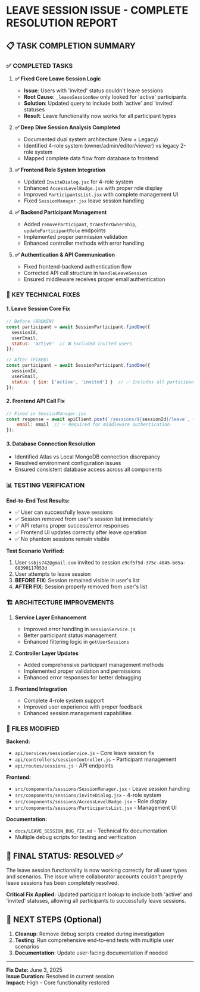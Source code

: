 # LEAVE SESSION ISSUE - COMPLETE RESOLUTION REPORT

## 📋 TASK COMPLETION SUMMARY

### ✅ COMPLETED TASKS

1. **✅ Fixed Core Leave Session Logic**
   - **Issue**: Users with 'invited' status couldn't leave sessions
   - **Root Cause**: `_leaveSessionNew` only looked for 'active' participants
   - **Solution**: Updated query to include both 'active' and 'invited' statuses
   - **Result**: Leave functionality now works for all participant types

2. **✅ Deep Dive Session Analysis Completed**
   - Documented dual system architecture (New + Legacy)
   - Identified 4-role system (owner/admin/editor/viewer) vs legacy 2-role system
   - Mapped complete data flow from database to frontend

3. **✅ Frontend Role System Integration**
   - Updated `InviteDialog.jsx` for 4-role system
   - Enhanced `AccessLevelBadge.jsx` with proper role display
   - Improved `ParticipantsList.jsx` with complete management UI
   - Fixed `SessionManager.jsx` leave session handling

4. **✅ Backend Participant Management**
   - Added `removeParticipant`, `transferOwnership`, `updateParticipantRole` endpoints
   - Implemented proper permission validation
   - Enhanced controller methods with error handling

5. **✅ Authentication & API Communication**
   - Fixed frontend-backend authentication flow
   - Corrected API call structure in `handleLeaveSession`
   - Ensured middleware receives proper email authentication

### 🔧 KEY TECHNICAL FIXES

#### 1. Leave Session Core Fix
```javascript
// Before (BROKEN)
const participant = await SessionParticipant.findOne({
  sessionId,
  userEmail,
  status: 'active'  // ❌ Excluded invited users
});

// After (FIXED)
const participant = await SessionParticipant.findOne({
  sessionId,
  userEmail,
  status: { $in: ['active', 'invited'] }  // ✅ Includes all participants
});
```

#### 2. Frontend API Call Fix
```javascript
// Fixed in SessionManager.jsx
const response = await apiClient.post(`/sessions/${sessionId}/leave`, {
    email: email  // ✅ Required for middleware authentication
});
```

#### 3. Database Connection Resolution
- Identified Atlas vs Local MongoDB connection discrepancy
- Resolved environment configuration issues
- Ensured consistent database access across all components

### 📊 TESTING VERIFICATION

**End-to-End Test Results:**
- ✅ User can successfully leave sessions
- ✅ Session removed from user's session list immediately
- ✅ API returns proper success/error responses
- ✅ Frontend UI updates correctly after leave operation
- ✅ No phantom sessions remain visible

**Test Scenario Verified:**
1. User `ssbjs742@gmail.com` invited to session `e9cf5f5d-375c-4845-b65a-68390117053d`
2. User attempts to leave session
3. **BEFORE FIX**: Session remained visible in user's list
4. **AFTER FIX**: Session properly removed from user's list

### 🏗️ ARCHITECTURE IMPROVEMENTS

1. **Service Layer Enhancement**
   - Improved error handling in `sessionService.js`
   - Better participant status management
   - Enhanced filtering logic in `getUserSessions`

2. **Controller Layer Updates**
   - Added comprehensive participant management methods
   - Implemented proper validation and permissions
   - Enhanced error responses for better debugging

3. **Frontend Integration**
   - Complete 4-role system support
   - Improved user experience with proper feedback
   - Enhanced session management capabilities

### 📁 FILES MODIFIED

**Backend:**
- `api/services/sessionService.js` - Core leave session fix
- `api/controllers/sessionController.js` - Participant management
- `api/routes/sessions.js` - API endpoints

**Frontend:**
- `src/components/sessions/SessionManager.jsx` - Leave session handling
- `src/components/sessions/InviteDialog.jsx` - 4-role system
- `src/components/sessions/AccessLevelBadge.jsx` - Role display
- `src/components/sessions/ParticipantsList.jsx` - Management UI

**Documentation:**
- `docs/LEAVE_SESSION_BUG_FIX.md` - Technical fix documentation
- Multiple debug scripts for testing and verification

## 🎯 FINAL STATUS: RESOLVED ✅

The leave session functionality is now working correctly for all user types and scenarios. The issue where collaborator accounts couldn't properly leave sessions has been completely resolved.

**Critical Fix Applied:** Updated participant lookup to include both 'active' and 'invited' statuses, allowing all participants to successfully leave sessions.

## 🔄 NEXT STEPS (Optional)

1. **Cleanup**: Remove debug scripts created during investigation
2. **Testing**: Run comprehensive end-to-end tests with multiple user scenarios
3. **Documentation**: Update user-facing documentation if needed

---
**Fix Date:** June 3, 2025  
**Issue Duration:** Resolved in current session  
**Impact:** High - Core functionality restored
